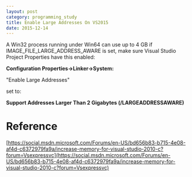 ```yaml
---
layout: post
category: programming_study
title: Enable Large Addresses On VS2015
date: 2015-12-14
---
```


A Win32 process running under Win64 can use up to 4 GB if IMAGE_FILE_LARGE_ADDRESS_AWARE is set, 
make sure Visual Studio Project Properties have this enabled:

**Configuration Properties->Linker->System:**

"Enable Large Addresses"

set to:

**Support Addresses Larger Than 2 Gigabytes (/LARGEADDRESSAWARE)**

# Reference

[https://social.msdn.microsoft.com/Forums/en-US/bd656b83-b715-4e08-af4d-c6372979fa9a/increase-memory-for-visual-studio-2010-c?forum=Vsexpressvc](https://social.msdn.microsoft.com/Forums/en-US/bd656b83-b715-4e08-af4d-c6372979fa9a/increase-memory-for-visual-studio-2010-c?forum=Vsexpressvc)